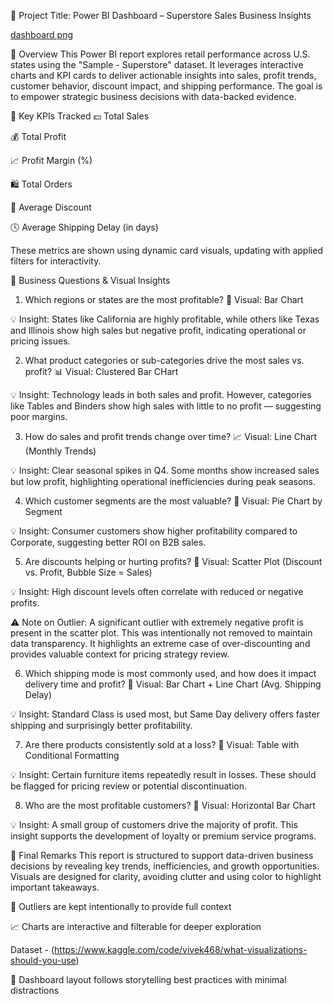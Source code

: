 📁 Project Title:
Power BI Dashboard – Superstore Sales Business Insights

[dashboard png](https://github.com/user-attachments/assets/a41861d7-e445-458f-b29b-da788fc354a5)


🧾 Overview
This Power BI report explores retail performance across U.S. states using the "Sample - Superstore" dataset. It leverages interactive charts and KPI cards to deliver actionable insights into sales, profit trends, customer behavior, discount impact, and shipping performance. The goal is to empower strategic business decisions with data-backed evidence.

📌 Key KPIs Tracked
💵 Total Sales

💰 Total Profit

📈 Profit Margin (%)

🛍️ Total Orders

🔻 Average Discount

🕓 Average Shipping Delay (in days)

These metrics are shown using dynamic card visuals, updating with applied filters for interactivity.

🧠 Business Questions & Visual Insights
1. Which regions or states are the most profitable?
📍 Visual: Bar Chart

💡 Insight: States like California are highly profitable, while others like Texas and Illinois show high sales but negative profit, indicating operational or pricing issues.

2. What product categories or sub-categories drive the most sales vs. profit?
📊 Visual: Clustered Bar CHart

💡 Insight: Technology leads in both sales and profit. However, categories like Tables and Binders show high sales with little to no profit — suggesting poor margins.

3. How do sales and profit trends change over time?
📈 Visual: Line Chart (Monthly Trends)

💡 Insight: Clear seasonal spikes in Q4. Some months show increased sales but low profit, highlighting operational inefficiencies during peak seasons.

4. Which customer segments are the most valuable?
🧍 Visual: Pie Chart by Segment

💡 Insight: Consumer customers show higher profitability compared to Corporate, suggesting better ROI on B2B sales.

5. Are discounts helping or hurting profits?
🔵 Visual: Scatter Plot (Discount vs. Profit, Bubble Size = Sales)

💡 Insight: High discount levels often correlate with reduced or negative profits.

⚠️ Note on Outlier:
A significant outlier with extremely negative profit is present in the scatter plot. This was intentionally not removed to maintain data transparency. It highlights an extreme case of over-discounting and provides valuable context for pricing strategy review.

6. Which shipping mode is most commonly used, and how does it impact delivery time and profit?
🚚 Visual: Bar Chart + Line Chart (Avg. Shipping Delay)

💡 Insight: Standard Class is used most, but Same Day delivery offers faster shipping and surprisingly better profitability.

7. Are there products consistently sold at a loss?
🛒 Visual: Table with Conditional Formatting

💡 Insight: Certain furniture items repeatedly result in losses. These should be flagged for pricing review or potential discontinuation.

8. Who are the most profitable customers?
👥 Visual: Horizontal Bar Chart

💡 Insight: A small group of customers drive the majority of profit. This insight supports the development of loyalty or premium service programs.

🧾 Final Remarks
This report is structured to support data-driven business decisions by revealing key trends, inefficiencies, and growth opportunities. Visuals are designed for clarity, avoiding clutter and using color to highlight important takeaways.

📍 Outliers are kept intentionally to provide full context

📈 Charts are interactive and filterable for deeper exploration

Dataset - (https://www.kaggle.com/code/vivek468/what-visualizations-should-you-use)


🧭 Dashboard layout follows storytelling best practices with minimal distractions

